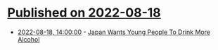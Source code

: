 # [Published on 2022-08-18](index.md)

* [2022-08-18, 14:00:00](https://slashdot.org/story/22/08/18/1352216/japan-wants-young-people-to-drink-more-alcohol?utm_source=rss1.0mainlinkanon&utm_medium=feed) - [Japan Wants Young People To Drink More Alcohol](https://slashdot.org/story/22/08/18/1352216/japan-wants-young-people-to-drink-more-alcohol?utm_source=rss1.0mainlinkanon&utm_medium=feed)

